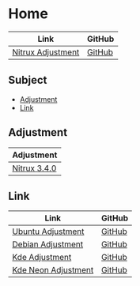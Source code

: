 

# Home

| Link | GitHub |
| ---- | ------ |
| [Nitrux Adjustment](https://samwhelp.github.io/nitrux-adjustment/) | [GitHub](https://github.com/samwhelp/nitrux-adjustment) |




## Subject

* [Adjustment](#adjustment)
* [Link](#link)




## Adjustment

| Adjustment |
| ---------- |
| [Nitrux 3.4.0](https://github.com/samwhelp/nitrux-adjustment/tree/main/prototype/main/full-config/locale/en_us/Nitrux-Dark) |




## Link

| Link | GitHub |
| ---- | ------ |
| [Ubuntu Adjustment](https://samwhelp.github.io/ubuntu-adjustment/) | [GitHub](https://github.com/samwhelp/ubuntu-adjustment) |
| [Debian Adjustment](https://samwhelp.github.io/debian-adjustment/) | [GitHub](https://github.com/samwhelp/debian-adjustment) |
| [Kde Adjustment](https://samwhelp.github.io/kde-adjustment/) | [GitHub](https://github.com/samwhelp/kde-adjustment) |
| [Kde Neon Adjustment](https://samwhelp.github.io/kde-neon-adjustment/) | [GitHub](https://github.com/samwhelp/kde-neon-adjustment) |
